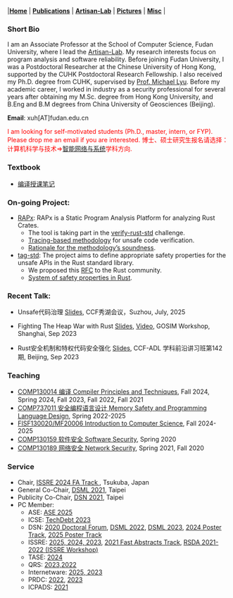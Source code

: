 |[<b>Home</b>](https://hxuhack.github.io/) | [<b>Publications</b>](publication/list) | [<b>Artisan-Lab</b>](lab/page) | [<b>Pictures</b>](photo/page) | [<b>Misc</b>](misc/list) |

### Short Bio
I am an Associate Professor at the School of Computer Science, Fudan University, where I lead the [Artisan-Lab](lab/page). My research interests focus on program analysis and software reliability. Before joining Fudan University, I was a Postdoctoral Researcher at the Chinese University of Hong Kong, supported by the CUHK Postdoctoral Research Fellowship. I also received my Ph.D. degree from CUHK, supervised by [Prof. Michael Lyu](http://www.cse.cuhk.edu.hk/lyu/). Before my academic career, I worked in industry as a security professional for several years after obtaining my M.Sc. degree from Hong Kong University, and B.Eng and B.M degrees from China University of Geosciences (Beijing). 

**Email**: xuh[AT]fudan.edu.cn	

<span style="color: red"> I am looking for self-motivated students (Ph.D., master, intern, or FYP). Please drop me an email if you are interested. </span>
<span style="color: red"> 博士、硕士研究生报名请选择：计算机科学与技术=>[智能网络与系统](https://cs.fudan.edu.cn/16/3f/c24277a267839/page.htm)学科方向. </span>

### Textbook

- [编译授课笔记](book/编译授课笔记v1.0.pdf)

### On-going Project:

- [RAPx](https://github.com/Artisan-Lab/RAPx): RAPx is a Static Program Analysis Platform for analyzing Rust Crates.
  - The tool is taking part in the [verify-rust-std](https://github.com/model-checking/verify-rust-std/issues/444) challenge.
  - [Tracing-based methodology](https://artisan-lab.github.io/RAPx-Book/6.4-unsafe.html) for unsafe code verification.
  - [Rationale for the methodology’s soundness](writting/unsafe-tracing).
- [tag-std](https://github.com/Artisan-Lab/tag-std): The project aims to define appropriate safety properties for the unsafe APIs in the Rust standard library.
  - We proposed this [RFC](https://github.com/rust-lang/rfcs/pull/3842) to the Rust community.
  - [System of safety properties in Rust](writting/safety-prop).

### Recent Talk:

- Unsafe代码治理 [Slides](talks/Unsafe代码治理-20250719.pdf), CCF秀湖会议，Suzhou, July, 2025

- Fighting The Heap War with Rust [Slides](talks/20230924-GOSIM-HeapWar.pdf), [Video](https://www.bilibili.com/video/BV1kh4y1B7mX/), GOSIM Workshop, Shanghai, Sep 2023

- Rust安全机制和特权代码安全强化 [Slides](talks/20230917-ADL-UnsafeRust.pdf), CCF-ADL 学科前沿讲习班第142期, Beijing, Sep 2023

###  Teaching

- [COMP130014 编译 Compiler Principles and Techniques](https://github.com/hxuhack/course_compiler), Fall 2024, Spring 2024, Fall 2023, Fall 2022, Fall 2021
- [COMP737011 安全编程语言设计 Memory Safety and Programming Language Design](https://github.com/hxuhack/course_safepl), Spring 2022-2025 
- [FISF130020/MF20006 Introduction to Computer Science](https://github.com/hxuhack/intro2cs), Fall 2024-2025
- [COMP130159 软件安全 Software Security](lecture/softwaresec), Spring 2020
- [COMP130189 网络安全 Network Security](lecture/networksec), Spring 2021, Fall 2020


### Service

* Chair, [ISSRE 2024 FA Track ](https://issre.github.io/2024/), Tsukuba, Japan
* General Co-Chair, [DSML 2021](https://dependablesecureml.github.io/2021/index.html), Taipei
* Publicity Co-Chair, [DSN 2021](http://dsn2021.ntu.edu.tw), Taipei
* PC Member:
  * ASE: [ASE 2025](https://conf.researchr.org/home/ase-2025) 
  * ICSE: [TechDebt 2023](https://conf.researchr.org/home/TechDebt-2023)
  * DSN: [2020 Doctoral Forum](https://dsn2020.webs.upv.es/final-program/doctoral-forum/), [DSML 2022](https://dependablesecureml.github.io/2022/index.html), [DSML 2023](https://dependablesecureml.github.io), [2024 Poster Track](https://dsn2024uq.github.io/cfposter.html), [2025 Poster Track](https://dsn2025.github.io/cfposter.html)
  * ISSRE: [2025, 2024, 2023](https://issre.net), [2021 Fast Abstracts Track](https://issre.net), [RSDA 2021-2022 (ISSRE Workshop)](https://sites.google.com/view/rsda2021)
  * TASE: [2024](https://tase2024.github.io)
  * QRS: [2023,2022](https://qrs22.techconf.org)
  * Internetware: [2025, 2023](https://conf.researchr.org/home/internetware-2023/)
  * PRDC: [2022](https://prdc.dependability.org/PRDC2022/), [2023](https://prdc.dependability.org/PRDC2023/)
  * ICPADS: [2021](http://ieee-icpads.net/2021/index.html)
